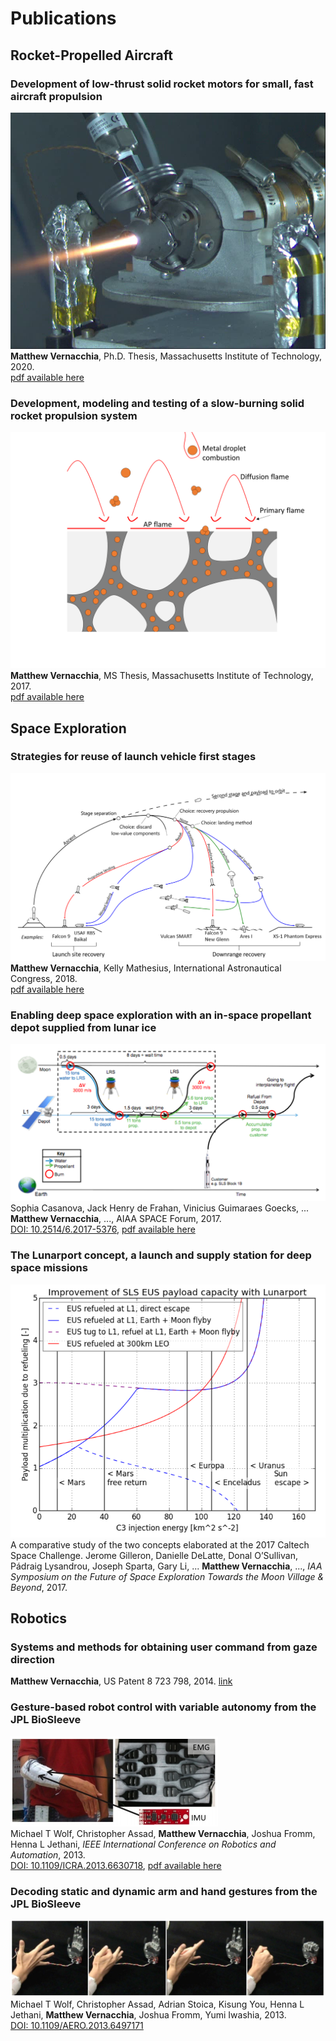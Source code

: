 # Publications

## Rocket-Propelled Aircraft
### Development of low-thrust solid rocket motors for small, fast aircraft propulsion
<div class="proj_outer">
    <div class="proj_image_div"><img src="../assets/images/firefly/ceramic_insulated_nozzle_firing.png"></div>
    <div class="proj_text" markdown="1">
<strong>Matthew Vernacchia</strong>, Ph.D. Thesis, Massachusetts Institute of Technology, 2020. 
<br><a href="https://hdl.handle.net/1721.1/127069">pdf available here</a>
    </div>
</div>

### Development, modeling and testing of a slow-burning solid rocket propulsion system
<div class="proj_outer">
    <div class="proj_image_div"><img src="../assets/images/flame_structure.png"></div>
    <div class="proj_text" markdown="1">
<strong>Matthew Vernacchia</strong>, MS Thesis, Massachusetts Institute of Technology, 2017.
<br><a href="http://hdl.handle.net/1721.1/112515">pdf available here</a>
    </div>
</div>


## Space Exploration

### Strategies for reuse of launch vehicle first stages
<div class="proj_outer">
    <div class="proj_image_div"><img src="../assets/images/recovery_options_annotated.png"></div>
    <div class="proj_text">
<strong>Matthew Vernacchia</strong>, Kelly Mathesius, International Astronautical Congress, 2018.
<br><a href="https://github.com/mvernacc/lvreuse/blob/master/paper/IAC-18-D-2-4-3_strategies_for_reuse_of_launch_vehicle_first_stages.pdf">pdf available here</a>
    </div>
</div>

### Enabling deep space exploration with an in-space propellant depot supplied from lunar ice
<div class="proj_outer">
    <div class="proj_image_div"><img src="../assets/images/lunarport_bat_chart.png"></div>
    <div class="proj_text">
Sophia Casanova, Jack Henry de Frahan, Vinicius Guimaraes Goecks, ... <strong>Matthew Vernacchia</strong>, ...,  AIAA SPACE Forum, 2017.
<br><a href="https://doi.org/10.2514/6.2017-5376">DOI: 10.2514/6.2017-5376</a>, <a href="../assets/docs/publications/6.2017-5376.pdf">pdf available here</a>
    </div>
</div>

### The Lunarport concept, a launch and supply station for deep space missions
<div class="proj_outer">
    <div class="proj_image_div"><img src="../assets/images/lunarport_payload_vs_c3_plot.png"></div>
    <div class="proj_text">
A comparative study of the two concepts elaborated at the 2017 Caltech Space Challenge. 
Jerome Gilleron, Danielle DeLatte, Donal O’Sullivan, Pádraig Lysandrou, Joseph Sparta, Gary Li, ... <strong>Matthew Vernacchia</strong>, ..., <i>IAA Symposium on the Future of Space Exploration Towards the Moon Village & Beyond</i>, 2017.
    </div>
</div>


## Robotics

### Systems and methods for obtaining user command from gaze direction
<strong>Matthew Vernacchia</strong>, US Patent 8 723 798, 2014. <a href="https://patents.google.com/patent/US8723798">link</a>

### Gesture-based robot control with variable autonomy from the JPL BioSleeve
<div class="proj_outer">
    <div class="proj_image_div"><img src="../assets/images/biosleeve_1.png"></div>
    <div class="proj_text">
Michael T Wolf, Christopher Assad, <strong>Matthew Vernacchia</strong>, Joshua Fromm, Henna L Jethani, <i>IEEE International Conference on Robotics and Automation</i>, 2013.
<br><a href="https://doi.org/10.1109/ICRA.2013.6630718">DOI: 10.1109/ICRA.2013.6630718</a>, <a href=".../assets/docs/publications/biosleeve_icra.pdf">pdf available here</a>
    </div>
</div>

### Decoding static and dynamic arm and hand gestures from the JPL BioSleeve
<div class="proj_outer">
    <div class="proj_image_div"><img src="../assets/images/biosleeve_gestures.png"></div>
    <div class="proj_text">
Michael T Wolf, Christopher Assad, Adrian Stoica, Kisung You, Henna L Jethani, <strong>Matthew Vernacchia</strong>, Joshua Fromm, Yumi Iwashia, 2013.
<br><a href="https://doi.org/10.1109/AERO.2013.6497171">DOI: 10.1109/AERO.2013.6497171</a>
    </div>
</div>